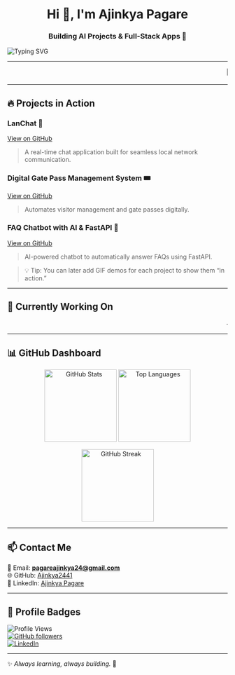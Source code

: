 <h1 align="center">Hi 👋, I'm Ajinkya Pagare</h1>
<h3 align="center">Building AI Projects & Full-Stack Apps 🚀</h3>

<!-- Typing animation -->
![Typing SVG](https://readme-typing-svg.herokuapp.com?font=Fira+Code&size=22&pause=1000&color=36BCF7&width=600&lines=Running+AI+Simulations;Deploying+FastAPI+Apps;Learning+Daily)

---

<!-- Scrolling skills to simulate active work -->
<marquee behavior="scroll" direction="left" scrollamount="8">
🐍 Python &nbsp;&nbsp; ⚡ FastAPI &nbsp;&nbsp; 🤖 AI Projects &nbsp;&nbsp; 💻 Web Development &nbsp;&nbsp; ☁️ Cloud &nbsp;&nbsp; 🖥️ Flutter
</marquee>

---

## 🔥 Projects in Action

### LanChat 💬
[View on GitHub](https://github.com/Ajinkya2441/LanChat)  
> A real-time chat application built for seamless local network communication.

### Digital Gate Pass Management System 🎟️
[View on GitHub](https://github.com/Ajinkya2441/Digital-Gate-Pass-System)  
> Automates visitor management and gate passes digitally.

### FAQ Chatbot with AI & FastAPI 🤖
[View on GitHub](https://github.com/Ajinkya2441/FAQ-Chatbot)  
> AI-powered chatbot to automatically answer FAQs using FastAPI.

> 💡 Tip: You can later add GIF demos for each project to show them “in action.”

---

## 🚧 Currently Working On

<marquee behavior="scroll" direction="left" scrollamount="8">
- [LanChat](https://github.com/Ajinkya2441/LanChat) &nbsp;&nbsp; | &nbsp;&nbsp; 
- [Digital Gate Pass Management System](https://github.com/Ajinkya2441/Digital-Gate-Pass-System) &nbsp;&nbsp; | &nbsp;&nbsp; 
- [FAQ Chatbot with AI & FastAPI](https://github.com/Ajinkya2441/FAQ-Chatbot)
</marquee>

---

## 📊 GitHub Dashboard

<p align="center">
  <img src="https://github-readme-stats.vercel.app/api?username=Ajinkya2441&show_icons=true&theme=tokyonight&include_all_commits=true" alt="GitHub Stats" height="165">
  <img src="https://github-readme-stats.vercel.app/api/top-langs/?username=Ajinkya2441&layout=compact&theme=tokyonight" alt="Top Languages" height="165">
</p>

<p align="center">
  <img src="https://streak-stats.demolab.com?user=Ajinkya2441&theme=tokyonight&hide_border=false" alt="GitHub Streak" height="165">
</p>

---

## 📫 Contact Me  
📧 Email: **pagareajinkya24@gmail.com**  
🌐 GitHub: [Ajinkya2441](https://github.com/Ajinkya2441)  
💼 LinkedIn: [Ajinkya Pagare](https://www.linkedin.com/in/ajinkya-pagare-a05b5b324/)  

---

## 🚀 Profile Badges  
![Profile Views](https://komarev.com/ghpvc/?username=Ajinkya2441&label=Profile%20Views&color=blue&style=flat)  
[![GitHub followers](https://img.shields.io/github/followers/Ajinkya2441?label=Followers&style=social)](https://github.com/Ajinkya2441)  
[![LinkedIn](https://img.shields.io/badge/LinkedIn-Connect-blue?logo=linkedin)](https://www.linkedin.com/in/ajinkya-pagare)  

---

✨ *Always learning, always building.* 🚀
